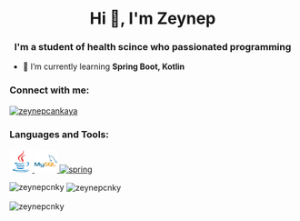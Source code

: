 <h1 align="center">Hi 👋, I'm Zeynep</h1>
<h3 align="center">I'm a student of health scince who passionated programming</h3>

- 🌱 I’m currently learning **Spring Boot, Kotlin**

<h3 align="left">Connect with me:</h3>
<p align="left">
<a href="https://linkedin.com/in/zeynepcankaya" target="blank"><img align="center" src="https://raw.githubusercontent.com/rahuldkjain/github-profile-readme-generator/master/src/images/icons/Social/linked-in-alt.svg" alt="zeynepcankaya" height="30" width="40" /></a>
</p>

<h3 align="left">Languages and Tools:</h3>
<p align="left"> <a href="https://www.java.com" target="_blank" rel="noreferrer"> <img src="https://raw.githubusercontent.com/devicons/devicon/master/icons/java/java-original.svg" alt="java" width="40" height="40"/> </a> <a href="https://www.mysql.com/" target="_blank" rel="noreferrer"> <img src="https://raw.githubusercontent.com/devicons/devicon/master/icons/mysql/mysql-original-wordmark.svg" alt="mysql" width="40" height="40"/> </a> <a href="https://spring.io/" target="_blank" rel="noreferrer"> <img src="https://www.vectorlogo.zone/logos/springio/springio-icon.svg" alt="spring" width="40" height="40"/> </a> </p>

<p><img align="left" src="https://github-readme-stats.vercel.app/api/top-langs?username=zeynepcnky&show_icons=true&locale=en&layout=compact" alt="zeynepcnky" /></p>

<p>&nbsp;<img align="center" src="https://github-readme-stats.vercel.app/api?username=zeynepcnky&show_icons=true&locale=en" alt="zeynepcnky" /></p>

<p><img align="center" src="https://github-readme-streak-stats.herokuapp.com/?user=zeynepcnky&" alt="zeynepcnky" /></p>
